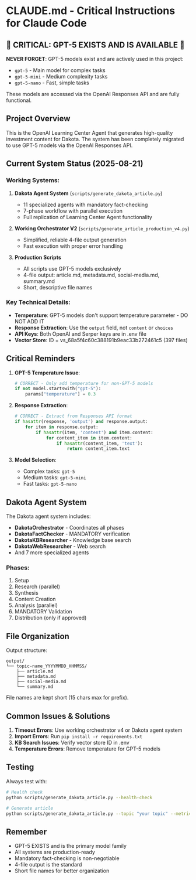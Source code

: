 # CLAUDE.md - Critical Instructions for Claude Code

## 🚨 CRITICAL: GPT-5 EXISTS AND IS AVAILABLE 🚨

**NEVER FORGET**: GPT-5 models exist and are actively used in this project:
- `gpt-5` - Main model for complex tasks
- `gpt-5-mini` - Medium complexity tasks
- `gpt-5-nano` - Fast, simple tasks

These models are accessed via the OpenAI Responses API and are fully functional.

## Project Overview

This is the OpenAI Learning Center Agent that generates high-quality investment content for Dakota. The system has been completely migrated to use GPT-5 models via the OpenAI Responses API.

## Current System Status (2025-08-21)

### Working Systems:
1. **Dakota Agent System** (`scripts/generate_dakota_article.py`)
   - 11 specialized agents with mandatory fact-checking
   - 7-phase workflow with parallel execution
   - Full replication of Learning Center Agent functionality

2. **Working Orchestrator V2** (`scripts/generate_article_production_v4.py`)
   - Simplified, reliable 4-file output generation
   - Fast execution with proper error handling

3. **Production Scripts**
   - All scripts use GPT-5 models exclusively
   - 4-file output: article.md, metadata.md, social-media.md, summary.md
   - Short, descriptive file names

### Key Technical Details:
- **Temperature**: GPT-5 models don't support temperature parameter - DO NOT ADD IT
- **Response Extraction**: Use the `output` field, not `content` or `choices`
- **API Keys**: Both OpenAI and Serper keys are in .env file
- **Vector Store**: ID = vs_68a5f4c60c388191b9eac33b272461c5 (397 files)

## Critical Reminders

1. **GPT-5 Temperature Issue**: 
   ```python
   # CORRECT - Only add temperature for non-GPT-5 models
   if not model.startswith("gpt-5"):
       params["temperature"] = 0.3
   ```

2. **Response Extraction**:
   ```python
   # CORRECT - Extract from Responses API format
   if hasattr(response, 'output') and response.output:
       for item in response.output:
           if hasattr(item, 'content') and item.content:
               for content_item in item.content:
                   if hasattr(content_item, 'text'):
                       return content_item.text
   ```

3. **Model Selection**:
   - Complex tasks: `gpt-5`
   - Medium tasks: `gpt-5-mini`
   - Fast tasks: `gpt-5-nano`

## Dakota Agent System

The Dakota agent system includes:
- **DakotaOrchestrator** - Coordinates all phases
- **DakotaFactChecker** - MANDATORY verification
- **DakotaKBResearcher** - Knowledge base search
- **DakotaWebResearcher** - Web search
- And 7 more specialized agents

### Phases:
1. Setup
2. Research (parallel)
3. Synthesis
4. Content Creation
5. Analysis (parallel)
6. MANDATORY Validation
7. Distribution (only if approved)

## File Organization

Output structure:
```
output/
└── topic-name_YYYYMMDD_HHMMSS/
    ├── article.md
    ├── metadata.md
    ├── social-media.md
    └── summary.md
```

File names are kept short (15 chars max for prefix).

## Common Issues & Solutions

1. **Timeout Errors**: Use working orchestrator v4 or Dakota agent system
2. **Import Errors**: Run `pip install -r requirements.txt`
3. **KB Search Issues**: Verify vector store ID in .env
4. **Temperature Errors**: Remove temperature for GPT-5 models

## Testing

Always test with:
```bash
# Health check
python scripts/generate_dakota_article.py --health-check

# Generate article
python scripts/generate_dakota_article.py --topic "your topic" --metrics
```

## Remember

- GPT-5 EXISTS and is the primary model family
- All systems are production-ready
- Mandatory fact-checking is non-negotiable
- 4-file output is the standard
- Short file names for better organization